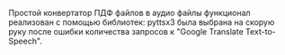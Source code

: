 Простой конвертатор ПДФ файлов в аудио файлы
функционал реализован с помощью библиотек:
  pyttsx3 была выбрана на скорую руку после ошибки количества запросов к "Google Translate Text-to-Speech".
  
